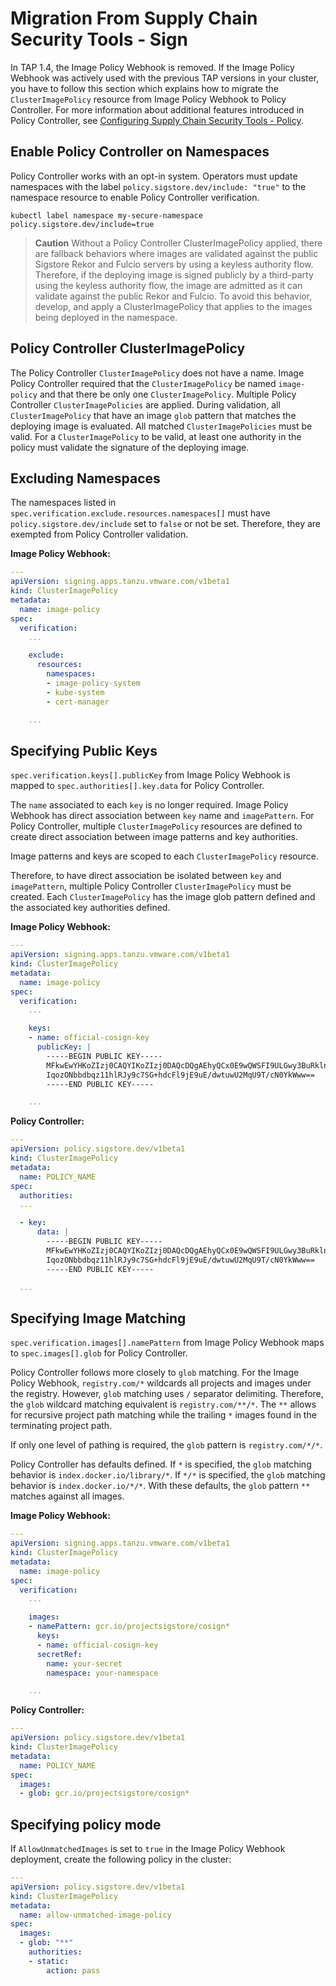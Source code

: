 # Migration From Supply Chain Security Tools - Sign

In TAP 1.4, the Image Policy Webhook is removed. If the Image Policy Webhook was actively
used with the previous TAP versions in your cluster, you have to follow
this section which explains how to migrate the `ClusterImagePolicy` resource
from Image Policy Webhook to Policy Controller. For more information about
additional features introduced in Policy Controller, see
[Configuring Supply Chain Security Tools - Policy](configuring.md).

## <a id="enable-controller"></a> Enable Policy Controller on Namespaces

Policy Controller works with an opt-in system. Operators must update namespaces
with the label `policy.sigstore.dev/include: "true"` to the namespace resource
to enable Policy Controller verification.

```console
kubectl label namespace my-secure-namespace policy.sigstore.dev/include=true
```

>**Caution** Without a Policy Controller ClusterImagePolicy applied, there are
fallback behaviors where images are validated against the public Sigstore
Rekor and Fulcio servers by using a keyless authority flow. Therefore, if the
deploying image is signed publicly by a third-party using the keyless
authority flow, the image are admitted as it can validate against the public
Rekor and Fulcio. To avoid this behavior, develop, and apply a ClusterImagePolicy
that applies to the images being deployed in the namespace.

## <a id="cluster-image"></a> Policy Controller ClusterImagePolicy

The Policy Controller `ClusterImagePolicy` does not have a name.
Image Policy Controller required that the `ClusterImagePolicy` be named
`image-policy` and that there be only one `ClusterImagePolicy`. Multiple
Policy Controller `ClusterImagePolicies` are applied. During validation, all
`ClusterImagePolicy` that have an image `glob` pattern that matches the
deploying image is evaluated. All matched `ClusterImagePolicies` must be
valid. For a `ClusterImagePolicy` to be valid, at least one authority in the
policy must  validate the signature of the deploying image.

## <a id="exclude-ns"></a> Excluding Namespaces

The namespaces listed in `spec.verification.exclude.resources.namespaces[]`
must have `policy.sigstore.dev/include` set to `false` or not be set.
Therefore, they are exempted from Policy Controller validation.

**Image Policy Webhook:**
```yaml
---
apiVersion: signing.apps.tanzu.vmware.com/v1beta1
kind: ClusterImagePolicy
metadata:
  name: image-policy
spec:
  verification:
    ...

    exclude:
      resources:
        namespaces:
        - image-policy-system
        - kube-system
        - cert-manager

    ...
```

## <a id="public-key"></a> Specifying Public Keys

`spec.verification.keys[].publicKey` from Image Policy Webhook is mapped to
`spec.authorities[].key.data` for Policy Controller.

The `name` associated to each `key` is no longer required. Image Policy Webhook
has direct association between `key` name and `imagePattern`. For Policy
Controller, multiple `ClusterImagePolicy` resources are defined to create
direct association between image patterns and key authorities.

Image patterns and keys are scoped to each `ClusterImagePolicy` resource.

Therefore, to have direct association be isolated between `key` and
`imagePattern`, multiple Policy Controller `ClusterImagePolicy` must be created.
Each `ClusterImagePolicy` has the image glob pattern defined and the
associated key authorities defined.

**Image Policy Webhook:**
```yaml
---
apiVersion: signing.apps.tanzu.vmware.com/v1beta1
kind: ClusterImagePolicy
metadata:
  name: image-policy
spec:
  verification:
    ...

    keys:
    - name: official-cosign-key
      publicKey: |
        -----BEGIN PUBLIC KEY-----
        MFkwEwYHKoZIzj0CAQYIKoZIzj0DAQcDQgAEhyQCx0E9wQWSFI9ULGwy3BuRklnt
        IqozONbbdbqz11hlRJy9c7SG+hdcFl9jE9uE/dwtuwU2MqU9T/cN0YkWww==
        -----END PUBLIC KEY-----

    ...
```

**Policy Controller:**
```yaml
---
apiVersion: policy.sigstore.dev/v1beta1
kind: ClusterImagePolicy
metadata:
  name: POLICY_NAME
spec:
  authorities:
  ...

  - key:
      data: |
        -----BEGIN PUBLIC KEY-----
        MFkwEwYHKoZIzj0CAQYIKoZIzj0DAQcDQgAEhyQCx0E9wQWSFI9ULGwy3BuRklnt
        IqozONbbdbqz11hlRJy9c7SG+hdcFl9jE9uE/dwtuwU2MqU9T/cN0YkWww==
        -----END PUBLIC KEY-----

  ...
```

## <a id="img-matching"></a> Specifying Image Matching

`spec.verification.images[].namePattern` from Image Policy Webhook maps to
`spec.images[].glob` for Policy Controller.

Policy Controller follows more closely to `glob` matching. For the Image Policy
Webhook, `registry.com/*` wildcards all projects and images under the
registry. However, `glob` matching uses `/` separator delimiting. Therefore,
the `glob` wildcard matching equivalent is `registry.com/**/*`. The `**` allows
for recursive project path matching while the trailing `*` images found in the
terminating project path.

If only one level of pathing is required, the `glob` pattern is
`registry.com/*/*`.

Policy Controller has defaults defined. If `*` is specified, the `glob`
matching behavior is `index.docker.io/library/*`. If `*/*` is specified,
the `glob` matching behavior is `index.docker.io/*/*`. With these defaults,
the `glob` pattern `**` matches against all images.

**Image Policy Webhook:**

```yaml
---
apiVersion: signing.apps.tanzu.vmware.com/v1beta1
kind: ClusterImagePolicy
metadata:
  name: image-policy
spec:
  verification:
    ...

    images:
    - namePattern: gcr.io/projectsigstore/cosign*
      keys:
      - name: official-cosign-key
      secretRef:
        name: your-secret
        namespace: your-namespace

    ...
```

**Policy Controller:**

```yaml
---
apiVersion: policy.sigstore.dev/v1beta1
kind: ClusterImagePolicy
metadata:
  name: POLICY_NAME
spec:
  images:
  - glob: gcr.io/projectsigstore/cosign*
```

## <a id="img-matching"></a> Specifying policy mode

If `AllowUnmatchedImages` is set to `true` in the Image Policy Webhook deployment,
create the following policy in the cluster:

```yaml
---
apiVersion: policy.sigstore.dev/v1beta1
kind: ClusterImagePolicy
metadata:
  name: allow-unmatched-image-policy
spec:
  images:
  - glob: "**"
    authorities:
    - static:
        action: pass
```
